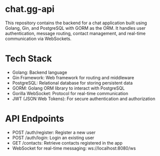 # chat.gg-api

This repository contains the backend for a chat application built using Golang, Gin, and PostgreSQL with GORM as the ORM. It handles user authentication, message routing, contact management, and real-time communication via WebSockets.

# Tech Stack
- Golang: Backend language
- Gin Framework: Web framework for routing and middleware
- PostgreSQL: Relational database for storing persistent data
- GORM: Golang ORM library to interact with PostgreSQL
-  Gorilla WebSocket: Protocol for real-time communication
- JWT (JSON Web Tokens): For secure authentication and authorization

# API Endpoints

- POST /auth/register: Register a new user
- POST /auth/login: Login an existing user
- GET /contacts: Retrieve contacts registered in the app
- WebSocket for real-time messaging: ws://localhost:8080/ws
